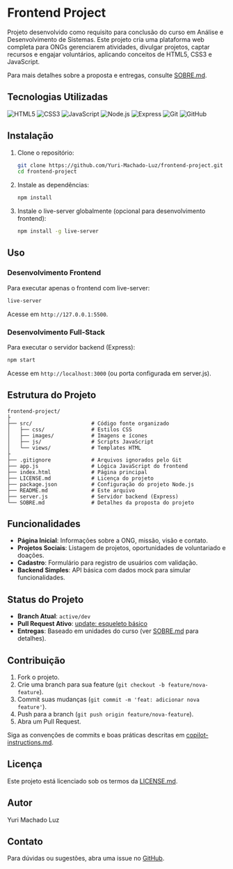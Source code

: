 # Frontend Project

Projeto desenvolvido como requisito para conclusão do curso em Análise e Desenvolvimento de Sistemas. Este projeto cria uma plataforma web completa para ONGs gerenciarem atividades, divulgar projetos, captar recursos e engajar voluntários, aplicando conceitos de HTML5, CSS3 e JavaScript.

Para mais detalhes sobre a proposta e entregas, consulte [SOBRE.md](SOBRE.md).

## Tecnologias Utilizadas

![HTML5](https://img.shields.io/badge/HTML5-E34F26?style=for-the-badge&logo=html5&logoColor=white)
![CSS3](https://img.shields.io/badge/CSS3-1572B6?style=for-the-badge&logo=css3&logoColor=white)
![JavaScript](https://img.shields.io/badge/JavaScript-F7DF1E?style=for-the-badge&logo=javascript&logoColor=black)
![Node.js](https://img.shields.io/badge/Node.js-339933?style=for-the-badge&logo=nodedotjs&logoColor=white)
![Express](https://img.shields.io/badge/Express-000000?style=for-the-badge&logo=express&logoColor=white)
![Git](https://img.shields.io/badge/Git-F05032?style=for-the-badge&logo=git&logoColor=white)
![GitHub](https://img.shields.io/badge/GitHub-181717?style=for-the-badge&logo=github&logoColor=white)

## Instalação

1. Clone o repositório:

   ```bash
   git clone https://github.com/Yuri-Machado-Luz/frontend-project.git
   cd frontend-project
   ```

2. Instale as dependências:

   ```bash
   npm install
   ```

3. Instale o live-server globalmente (opcional para desenvolvimento frontend):

   ```bash
   npm install -g live-server
   ```

## Uso

### Desenvolvimento Frontend

Para executar apenas o frontend com live-server:

```bash
live-server
```

Acesse em `http://127.0.0.1:5500`.

### Desenvolvimento Full-Stack

Para executar o servidor backend (Express):

```bash
npm start
```

Acesse em `http://localhost:3000` (ou porta configurada em server.js).

## Estrutura do Projeto

```text
frontend-project/
├
├── src/                   # Código fonte organizado
│   ├── css/               # Estilos CSS
│   ├── images/            # Imagens e ícones
│   ├── js/                # Scripts JavaScript
│   └── views/             # Templates HTML
├
├── .gitignore             # Arquivos ignorados pelo Git
├── app.js                 # Lógica JavaScript do frontend
├── index.html             # Página principal
├── LICENSE.md             # Licença do projeto
├── package.json           # Configuração do projeto Node.js
├── README.md              # Este arquivo
├── server.js              # Servidor backend (Express)
└── SOBRE.md               # Detalhes da proposta do projeto
```

## Funcionalidades

- **Página Inicial**: Informações sobre a ONG, missão, visão e contato.
- **Projetos Sociais**: Listagem de projetos, oportunidades de voluntariado e doações.
- **Cadastro**: Formulário para registro de usuários com validação.
- **Backend Simples**: API básica com dados mock para simular funcionalidades.

## Status do Projeto

- **Branch Atual**: `active/dev`
- **Pull Request Ativo**: [update: esqueleto básico](https://github.com/Yuri-Machado-Luz/frontend-project/pull/1)
- **Entregas**: Baseado em unidades do curso (ver [SOBRE.md](SOBRE.md) para detalhes).

## Contribuição

1. Fork o projeto.
2. Crie uma branch para sua feature (`git checkout -b feature/nova-feature`).
3. Commit suas mudanças (`git commit -m 'feat: adicionar nova feature'`).
4. Push para a branch (`git push origin feature/nova-feature`).
5. Abra um Pull Request.

Siga as convenções de commits e boas práticas descritas em [copilot-instructions.md](.github/copilot-instructions.md).

## Licença

Este projeto está licenciado sob os termos da [LICENSE.md](LICENSE.md).

## Autor

Yuri Machado Luz

## Contato

Para dúvidas ou sugestões, abra uma issue no [GitHub](https://github.com/Yuri-Machado-Luz/frontend-project/issues).
